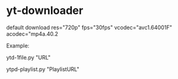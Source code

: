 # yt-downloader
default download res="720p" fps="30fps" vcodec="avc1.64001F" acodec="mp4a.40.2

Example:

ytd-1file.py "URL"

ytpd-playlist.py "PlaylistURL"
